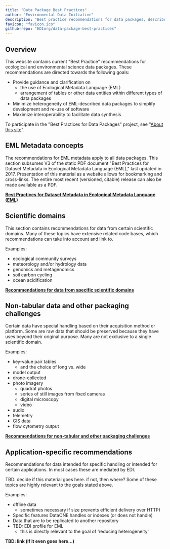 ```yaml
--- 
title: "Data Package Best Practices"
author: "Environmental Data Initiative"
description: "Best practice recommendations for data packages, described by Ecological Metadata Language (EML)."
favicon: "favicon.ico"
github-repo: "EDIorg/data-package-best-practices"
---
```


## Overview
This website contains current \"Best Practice\" recommendations for ecological and environmental science data packages. These recommendations are directed towards the following goals:

- Provide guidance and clarification on
  - the use of Ecological Metadata Language (EML)
  - arrangement of tables or other data entities within different types of data packages
- Minimize heterogeneity of EML-described data packages to simplify development and re-use of software
- Maximize interoperability to facilitate data synthesis

To participate in the "Best Practices for Data Packages" project, see "[About this site](about/about-this-website.html)".


## EML Metadata concepts
The recommendations for EML metadata apply to all data packages. This section subsumes V3 of the static PDF document "Best Practices for Dataset Metadata in Ecological Metadata Language (EML)," last updated in 2017. Presentation of this material as a website allows for bookmarking and cross-links. The entire most recent (versioned, citable) release can also be made available as a PDF. 


 **[Best Practices for Dataset Metadata in Ecological Metadata Language (EML)](EMLmetadata/index.html)**
  
## Scientific domains
This section contains recommendations for data from certain scientific domains. Many of these topics have extensive related code bases, which recommendations can take into account and link to. 

Examples:

- ecological community surveys
- meteorology and/or hydrology data
- genomics and metagenomics
- soil carbon cycling
- ocean acidification 
  
**[Recommendations for data from specific scientific domains](scientific_domain/index.html)**
  
## Non-tabular data and other packaging challenges
Certain data have special handling based on their acquisition method or platform. Some are raw data that should be preserved because they have uses beyond their original purpose. Many are not exclusive to a single scientific domain. 

Examples:

- key-value pair tables 
  - and the choice of long vs. wide
- model output
- drone-collected
- photo imagery
  - quadrat photos
  - series of still images from fixed cameras
  - digital microscopy
  - video
- audio
- telemetry
- GIS data
- flow cytometry output

**[Recommendations for non-tabular and other packaging challenges](non_tabular/index.html)**

## Application-specific recommendations
Recommendations for data intended for specific handling or intended for certain applications. In most cases these are mediated by EDI.

TBD: decide if this material goes here. if not, then where? Some of these topics are highly relevant to the goals stated above. 

Examples:

- offline data 
  - sometimes necessary if size prevents efficient delivery over HTTP)
- Specific features DataONE handles or indexes (or does not handle)
- Data that are to be replicated to another repository 
- TBD: EDI profile for EML
  - this is directly relevant to the goal of 'reducing heterogeneity'

**TBD: link (if it even goes here...)** 



